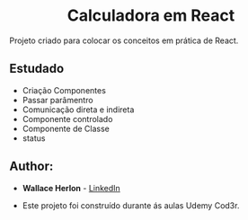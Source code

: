 <h1 align="center">Calculadora em React</h1>

Projeto criado para colocar os conceitos em prática de React.

## Estudado

 - Criação Componentes
 - Passar parâmentro
 - Comunicação direta e indireta
 - Componente controlado
 - Componente de Classe
 - status

## Author:

* **Wallace Herlon** - [LinkedIn](https://www.linkedin.com/in/wallaceherlon/)

* Este projeto foi construído durante ás aulas Udemy Cod3r.

